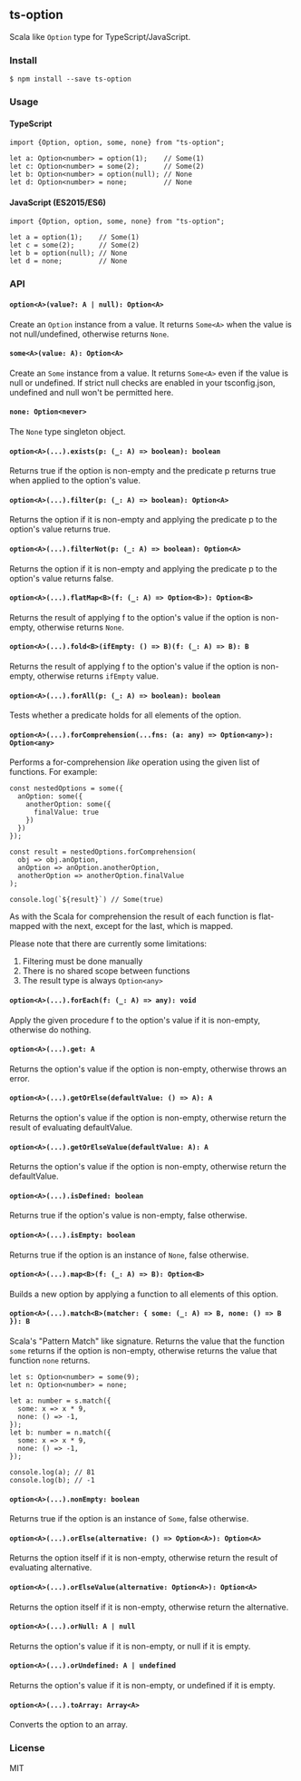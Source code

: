 ## ts-option
Scala like `Option` type for TypeScript/JavaScript.


### Install
```
$ npm install --save ts-option
```


### Usage
#### TypeScript
```
import {Option, option, some, none} from "ts-option";

let a: Option<number> = option(1);    // Some(1)
let c: Option<number> = some(2);      // Some(2)
let b: Option<number> = option(null); // None
let d: Option<number> = none;         // None
```

#### JavaScript (ES2015/ES6)
```
import {Option, option, some, none} from "ts-option";

let a = option(1);    // Some(1)
let c = some(2);      // Some(2)
let b = option(null); // None
let d = none;         // None
```


### API
#### `option<A>(value?: A | null): Option<A>`
Create an `Option` instance from a value.
It returns `Some<A>` when the value is not null/undefined, otherwise returns `None`.

#### `some<A>(value: A): Option<A>`
Create an `Some` instance from a value.
It returns `Some<A>` even if the value is null or undefined.
If strict null checks are enabled in your tsconfig.json, undefined and null won't be permitted here.

#### `none: Option<never>`
The `None` type singleton object.

#### `option<A>(...).exists(p: (_: A) => boolean): boolean`
Returns true if the option is non-empty and the predicate p returns true when applied to the option's value.

#### `option<A>(...).filter(p: (_: A) => boolean): Option<A>`
Returns the option if it is non-empty and applying the predicate p to the option's value returns true.

#### `option<A>(...).filterNot(p: (_: A) => boolean): Option<A>`
Returns the option if it is non-empty and applying the predicate p to the option's value returns false.

#### `option<A>(...).flatMap<B>(f: (_: A) => Option<B>): Option<B>`
Returns the result of applying f to the option's value if the option is non-empty, otherwise returns `None`.

#### `option<A>(...).fold<B>(ifEmpty: () => B)(f: (_: A) => B): B`
Returns the result of applying f to the option's value if the option is non-empty, otherwise returns `ifEmpty` value.

#### `option<A>(...).forAll(p: (_: A) => boolean): boolean`
Tests whether a predicate holds for all elements of the option.

#### `option<A>(...).forComprehension(...fns: (a: any) => Option<any>): Option<any>`
Performs a for-comprehension *like* operation using the given list of functions. For example:

```
const nestedOptions = some({
  anOption: some({
    anotherOption: some({
      finalValue: true
    })
  })
});

const result = nestedOptions.forComprehension(
  obj => obj.anOption,
  anOption => anOption.anotherOption,
  anotherOption => anotherOption.finalValue
);

console.log(`${result}`) // Some(true)
```

As with the Scala for comprehension the result of each function is flat-mapped with the next, except for the last, which is mapped.

Please note that there are currently some limitations:

1) Filtering must be done manually
2) There is no shared scope between functions
3) The result type is always `Option<any>`

#### `option<A>(...).forEach(f: (_: A) => any): void`
Apply the given procedure f to the option's value if it is non-empty, otherwise do nothing.

#### `option<A>(...).get: A`
Returns the option's value if the option is non-empty, otherwise throws an error.

#### `option<A>(...).getOrElse(defaultValue: () => A): A`
Returns the option's value if the option is non-empty, otherwise return the result of evaluating defaultValue.

#### `option<A>(...).getOrElseValue(defaultValue: A): A`
Returns the option's value if the option is non-empty, otherwise return the defaultValue.

#### `option<A>(...).isDefined: boolean`
Returns true if the option's value is non-empty, false otherwise.

#### `option<A>(...).isEmpty: boolean`
Returns true if the option is an instance of `None`, false otherwise.

#### `option<A>(...).map<B>(f: (_: A) => B): Option<B>`
Builds a new option by applying a function to all elements of this option.

#### `option<A>(...).match<B>(matcher: { some: (_: A) => B, none: () => B }): B`
Scala's "Pattern Match" like signature. Returns the value that the function `some` returns if the option is non-empty,
otherwise returns the value that function `none` returns.

```
let s: Option<number> = some(9);
let n: Option<number> = none;

let a: number = s.match({
  some: x => x * 9,
  none: () => -1,
});
let b: number = n.match({
  some: x => x * 9,
  none: () => -1,
});

console.log(a); // 81
console.log(b); // -1
```

#### `option<A>(...).nonEmpty: boolean`
Returns true if the option is an instance of `Some`, false otherwise.

#### `option<A>(...).orElse(alternative: () => Option<A>): Option<A>`
Returns the option itself if it is non-empty, otherwise return the result of evaluating alternative.

#### `option<A>(...).orElseValue(alternative: Option<A>): Option<A>`
Returns the option itself if it is non-empty, otherwise return the alternative.

#### `option<A>(...).orNull: A | null`
Returns the option's value if it is non-empty, or null if it is empty.

#### `option<A>(...).orUndefined: A | undefined`
Returns the option's value if it is non-empty, or undefined if it is empty.

#### `option<A>(...).toArray: Array<A>`
Converts the option to an array.

### License
MIT
